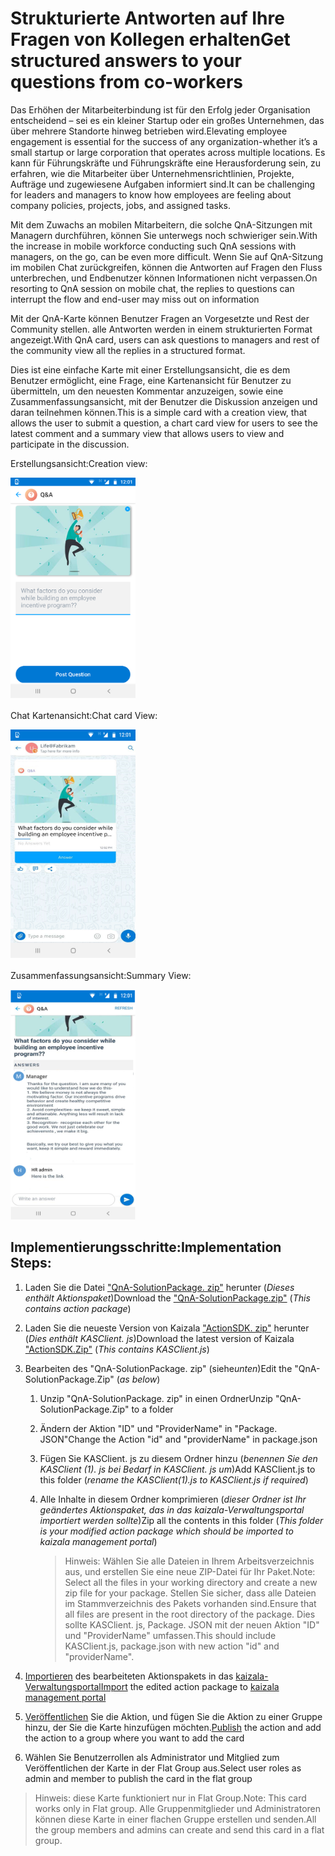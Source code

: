 # <a name="get-structured-answers-to-your-questions-from-co-workers"></a><span data-ttu-id="48fd0-101">Strukturierte Antworten auf Ihre Fragen von Kollegen erhalten</span><span class="sxs-lookup"><span data-stu-id="48fd0-101">Get structured answers to your questions from co-workers</span></span>

<span data-ttu-id="48fd0-102">Das Erhöhen der Mitarbeiterbindung ist für den Erfolg jeder Organisation entscheidend – sei es ein kleiner Startup oder ein großes Unternehmen, das über mehrere Standorte hinweg betrieben wird.</span><span class="sxs-lookup"><span data-stu-id="48fd0-102">Elevating employee engagement is essential for the success of any organization-whether it’s a small startup or large corporation that operates across multiple locations.</span></span> <span data-ttu-id="48fd0-103">Es kann für Führungskräfte und Führungskräfte eine Herausforderung sein, zu erfahren, wie die Mitarbeiter über Unternehmensrichtlinien, Projekte, Aufträge und zugewiesene Aufgaben informiert sind.</span><span class="sxs-lookup"><span data-stu-id="48fd0-103">It can be challenging for leaders and managers to know how employees are feeling about company policies, projects, jobs, and assigned tasks.</span></span>

<span data-ttu-id="48fd0-104">Mit dem Zuwachs an mobilen Mitarbeitern, die solche QnA-Sitzungen mit Managern durchführen, können Sie unterwegs noch schwieriger sein.</span><span class="sxs-lookup"><span data-stu-id="48fd0-104">With the increase in mobile workforce conducting such QnA sessions with managers, on the go, can be even more difficult.</span></span> <span data-ttu-id="48fd0-105">Wenn Sie auf QnA-Sitzung im mobilen Chat zurückgreifen, können die Antworten auf Fragen den Fluss unterbrechen, und Endbenutzer können Informationen nicht verpassen.</span><span class="sxs-lookup"><span data-stu-id="48fd0-105">On resorting to QnA session on mobile chat, the replies to questions can interrupt the flow and end-user may miss out on information</span></span>

<span data-ttu-id="48fd0-106">Mit der QnA-Karte können Benutzer Fragen an Vorgesetzte und Rest der Community stellen. alle Antworten werden in einem strukturierten Format angezeigt.</span><span class="sxs-lookup"><span data-stu-id="48fd0-106">With QnA card, users can ask questions to managers and rest of the community view all the replies in a structured format.</span></span>

<span data-ttu-id="48fd0-107">Dies ist eine einfache Karte mit einer Erstellungsansicht, die es dem Benutzer ermöglicht, eine Frage, eine Kartenansicht für Benutzer zu übermitteln, um den neuesten Kommentar anzuzeigen, sowie eine Zusammenfassungsansicht, mit der Benutzer die Diskussion anzeigen und daran teilnehmen können.</span><span class="sxs-lookup"><span data-stu-id="48fd0-107">This is a simple card with a creation view, that allows the user to submit a question, a chart card view for users to see the latest comment and a summary view that allows users to view and participate in the discussion.</span></span>

<span data-ttu-id="48fd0-108">Erstellungsansicht:</span><span class="sxs-lookup"><span data-stu-id="48fd0-108">Creation view:</span></span>

<img src="QnAImages/1.png" alt="Chat card view Logo" width="200" />

<span data-ttu-id="48fd0-109">Chat Kartenansicht:</span><span class="sxs-lookup"><span data-stu-id="48fd0-109">Chat card View:</span></span>

<img src="QnAImages/2.png" alt="Chat card view Logo" width="200" />

<span data-ttu-id="48fd0-110">Zusammenfassungsansicht:</span><span class="sxs-lookup"><span data-stu-id="48fd0-110">Summary View:</span></span>

<img src="QnAImages/3.png" alt="Chat card view Logo" width="200" />

## <a name="implementation-steps"></a><span data-ttu-id="48fd0-111">Implementierungsschritte:</span><span class="sxs-lookup"><span data-stu-id="48fd0-111">Implementation Steps:</span></span>
1. <span data-ttu-id="48fd0-112">Laden Sie die Datei ["QnA-SolutionPackage. zip"](https://aka.ms/QnA-SolutionPackage) herunter (*Dieses enthält Aktionspaket*)</span><span class="sxs-lookup"><span data-stu-id="48fd0-112">Download the ["QnA-SolutionPackage.zip"](https://aka.ms/QnA-SolutionPackage) (*This contains action package*)</span></span>
2. <span data-ttu-id="48fd0-113">Laden Sie die neueste Version von Kaizala ["ActionSDK. zip"](https://manage.kaiza.la/MiniApps/DownloadSDK) herunter (*Dies enthält KASClient. js*)</span><span class="sxs-lookup"><span data-stu-id="48fd0-113">Download the latest version of Kaizala ["ActionSDK.Zip"](https://manage.kaiza.la/MiniApps/DownloadSDK) (*This contains KASClient.js*)</span></span>
3. <span data-ttu-id="48fd0-114">Bearbeiten des "QnA-SolutionPackage. zip" (siehe*unten*)</span><span class="sxs-lookup"><span data-stu-id="48fd0-114">Edit the "QnA-SolutionPackage.Zip" (*as below*)</span></span>
   1. <span data-ttu-id="48fd0-115">Unzip "QnA-SolutionPackage. zip" in einen Ordner</span><span class="sxs-lookup"><span data-stu-id="48fd0-115">Unzip "QnA-SolutionPackage.Zip" to a folder</span></span>
   2. <span data-ttu-id="48fd0-116">Ändern der Aktion "ID" und "ProviderName" in "Package. JSON"</span><span class="sxs-lookup"><span data-stu-id="48fd0-116">Change the Action "id" and "providerName" in package.json</span></span>
   3. <span data-ttu-id="48fd0-117">Fügen Sie KASClient. js zu diesem Ordner hinzu (*benennen Sie den KASClient (1). js bei Bedarf in KASClient. js um*)</span><span class="sxs-lookup"><span data-stu-id="48fd0-117">Add KASClient.js to this folder (*rename the KASClient(1).js to KASClient.js if required*)</span></span>
   4. <span data-ttu-id="48fd0-118">Alle Inhalte in diesem Ordner komprimieren (*dieser Ordner ist Ihr geändertes Aktionspaket, das in das kaizala-Verwaltungsportal importiert werden sollte*)</span><span class="sxs-lookup"><span data-stu-id="48fd0-118">Zip all the contents in this folder (*This folder is your modified action package which should be imported to kaizala management portal*)</span></span>    
       
      > <span data-ttu-id="48fd0-119">Hinweis: Wählen Sie alle Dateien in Ihrem Arbeitsverzeichnis aus, und erstellen Sie eine neue ZIP-Datei für Ihr Paket.</span><span class="sxs-lookup"><span data-stu-id="48fd0-119">Note: Select all the files in your working directory and create a new zip file for your package.</span></span> <span data-ttu-id="48fd0-120">Stellen Sie sicher, dass alle Dateien im Stammverzeichnis des Pakets vorhanden sind.</span><span class="sxs-lookup"><span data-stu-id="48fd0-120">Ensure that all files are present in the root directory of the package.</span></span> <span data-ttu-id="48fd0-121">Dies sollte KASClient. js, Package. JSON mit der neuen Aktion "ID" und "ProviderName" umfassen.</span><span class="sxs-lookup"><span data-stu-id="48fd0-121">This should include  KASClient.js, package.json with new action "id" and "providerName".</span></span>
       
4. <span data-ttu-id="48fd0-122">[Importieren](https://docs.microsoft.com/en-us/kaizala/actions/publish#import-kaizala-action) des bearbeiteten Aktionspakets in das [kaizala-Verwaltungsportal](https://manage.kaiza.la/)</span><span class="sxs-lookup"><span data-stu-id="48fd0-122">[Import](https://docs.microsoft.com/en-us/kaizala/actions/publish#import-kaizala-action) the edited action package to [kaizala management portal](https://manage.kaiza.la/)</span></span>
5. <span data-ttu-id="48fd0-123">[Veröffentlichen](https://docs.microsoft.com/en-us/kaizala/actions/publish) Sie die Aktion, und fügen Sie die Aktion zu einer Gruppe hinzu, der Sie die Karte hinzufügen möchten.</span><span class="sxs-lookup"><span data-stu-id="48fd0-123">[Publish](https://docs.microsoft.com/en-us/kaizala/actions/publish) the action and add the action to a group where you want to add the card</span></span>
6. <span data-ttu-id="48fd0-124">Wählen Sie Benutzerrollen als Administrator und Mitglied zum Veröffentlichen der Karte in der Flat Group aus.</span><span class="sxs-lookup"><span data-stu-id="48fd0-124">Select user roles as admin and member to publish the card in the flat group</span></span>

> <span data-ttu-id="48fd0-125">Hinweis: diese Karte funktioniert nur in Flat Group.</span><span class="sxs-lookup"><span data-stu-id="48fd0-125">Note: This card works only in Flat group.</span></span> <span data-ttu-id="48fd0-126">Alle Gruppenmitglieder und Administratoren können diese Karte in einer flachen Gruppe erstellen und senden.</span><span class="sxs-lookup"><span data-stu-id="48fd0-126">All the group members and admins can create and send this card in a flat group.</span></span>
